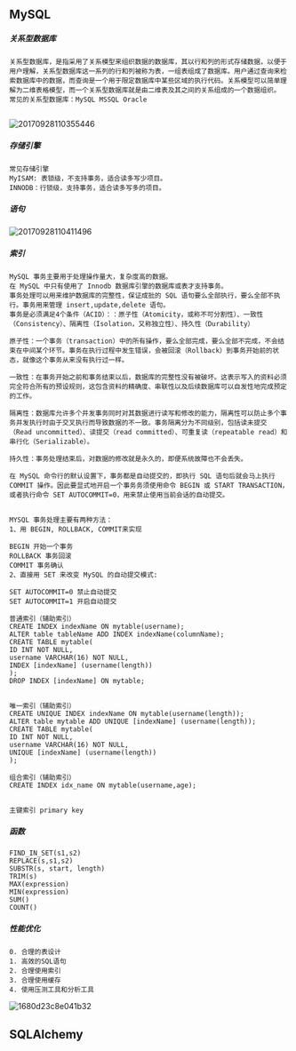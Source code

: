 ## MySQL

##### 关系型数据库

```
关系型数据库，是指采用了关系模型来组织数据的数据库，其以行和列的形式存储数据，以便于用户理解，关系型数据库这一系列的行和列被称为表，一组表组成了数据库。用户通过查询来检索数据库中的数据，而查询是一个用于限定数据库中某些区域的执行代码。关系模型可以简单理解为二维表格模型，而一个关系型数据库就是由二维表及其之间的关系组成的一个数据组织。
常见的关系型数据库：MySQL MSSQL Oracle


```

![20170928110355446](/Users/panchengxian/sites/python_lesson/20170928110355446.png)

##### 存储引擎

```
常见存储引擎
MyISAM: 表锁级，不支持事务，适合读多写少项目。
INNODB：行锁级，支持事务，适合读多写多的项目。

```



##### 语句

![20170928110411496](/Users/panchengxian/sites/python_lesson/20170928110411496.jpg)

##### 索引

```
MySQL 事务主要用于处理操作量大，复杂度高的数据。
在 MySQL 中只有使用了 Innodb 数据库引擎的数据库或表才支持事务。
事务处理可以用来维护数据库的完整性，保证成批的 SQL 语句要么全部执行，要么全部不执行。事务用来管理 insert,update,delete 语句。
事务是必须满足4个条件（ACID）：：原子性（Atomicity，或称不可分割性）、一致性（Consistency）、隔离性（Isolation，又称独立性）、持久性（Durability）

原子性：一个事务（transaction）中的所有操作，要么全部完成，要么全部不完成，不会结束在中间某个环节。事务在执行过程中发生错误，会被回滚（Rollback）到事务开始前的状态，就像这个事务从来没有执行过一样。

一致性：在事务开始之前和事务结束以后，数据库的完整性没有被破坏。这表示写入的资料必须完全符合所有的预设规则，这包含资料的精确度、串联性以及后续数据库可以自发性地完成预定的工作。

隔离性：数据库允许多个并发事务同时对其数据进行读写和修改的能力，隔离性可以防止多个事务并发执行时由于交叉执行而导致数据的不一致。事务隔离分为不同级别，包括读未提交（Read uncommitted）、读提交（read committed）、可重复读（repeatable read）和串行化（Serializable）。

持久性：事务处理结束后，对数据的修改就是永久的，即便系统故障也不会丢失。

在 MySQL 命令行的默认设置下，事务都是自动提交的，即执行 SQL 语句后就会马上执行 COMMIT 操作。因此要显式地开启一个事务务须使用命令 BEGIN 或 START TRANSACTION，或者执行命令 SET AUTOCOMMIT=0，用来禁止使用当前会话的自动提交。


MYSQL 事务处理主要有两种方法：
1、用 BEGIN, ROLLBACK, COMMIT来实现

BEGIN 开始一个事务
ROLLBACK 事务回滚
COMMIT 事务确认
2、直接用 SET 来改变 MySQL 的自动提交模式:

SET AUTOCOMMIT=0 禁止自动提交
SET AUTOCOMMIT=1 开启自动提交

普通索引（辅助索引）
CREATE INDEX indexName ON mytable(username); 
ALTER table tableName ADD INDEX indexName(columnName);
CREATE TABLE mytable(
ID INT NOT NULL,
username VARCHAR(16) NOT NULL,
INDEX [indexName] (username(length))  
);  
DROP INDEX [indexName] ON mytable; 


唯一索引（辅助索引）
CREATE UNIQUE INDEX indexName ON mytable(username(length)); 
ALTER table mytable ADD UNIQUE [indexName] (username(length));
CREATE TABLE mytable(
ID INT NOT NULL,
username VARCHAR(16) NOT NULL,
UNIQUE [indexName] (username(length)) 
);  

组合索引（辅助索引）
CREATE INDEX idx_name ON mytable(username,age); 


主键索引 primary key
```



##### 函数

```
FIND_IN_SET(s1,s2)
REPLACE(s,s1,s2)
SUBSTR(s, start, length)
TRIM(s)
MAX(expression)
MIN(expression)
SUM()
COUNT()
```



##### 性能优化

```
0. 合理的表设计
1. 高效的SQL语句
2. 合理使用索引
3. 合理使用缓存
4. 使用压测工具和分析工具
```

![1680d23c8e041b32](/Users/panchengxian/sites/python_lesson/1680d23c8e041b32.png)



## SQLAlchemy  ##



